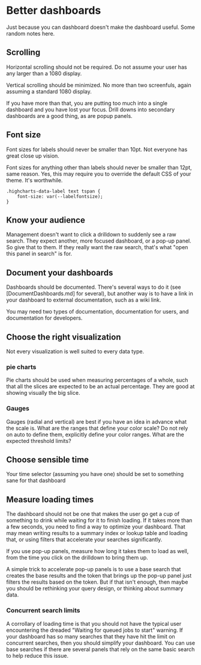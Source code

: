 # Better dashboards

Just because you can dashboard doesn't make the dashboard useful.  Some random
notes here.

## Scrolling
Horizontal scrolling should not be required.  Do not assume your user has 
any larger than a 1080 display.

Vertical scrolling should be minimized.  No more than two screenfuls, again
assuming a standard 1080 display.  

If you have more than that, you are putting too much into a single dashboard
and you have lost your focus.  Drill downs into secondary dashboards are a good
thing, as are popup panels.

## Font size
Font sizes for labels should never be smaller than 10pt.  Not everyone has
great close up vision.

Font sizes for anything other than labels should never be smaller than 12pt,
same reason.  Yes, this may require you to override the default CSS of your
theme.  It's worthwhile.

    .highcharts-data-label text tspan {
        font-size: var(--labelfontsize);
    }

## Know your audience
Management doesn't want to click a drilldown to suddenly see a raw search.
They expect another, more focused dashboard, or a pop-up panel.  So give that
to them.  If they really want the raw search, that's what "open this panel in
search" is for.

## Document your dashboards
Dashboards should be documented.  There's several ways to do it (see
[DocumentDashboards.md] for several), but another way is to have a link in
your dashboard to external documentation, such as a wiki link.

You may need two types of documentation, documentation for users, and
documentation for developers.

## Choose the right visualization

Not every visualization is well suited to every data type.

### pie charts

Pie charts should be used when measuring percentages of a whole, such that
all the slices are expected to be an actual percentage.  They are good at
showing visually the big slice.

### Gauges

Gauges (radial and vertical) are best if you have an idea in advance what 
the scale is.  What are the ranges that define your color scale?  Do not
rely on auto to define them, explicitly define your color ranges.  What
are the expected threshold limits?

## Choose sensible time

Your time selector (assuming you have one) should be set to something sane for
that dashboard

## Measure loading times

The dashboard should not be one that makes the user go get a cup of something
to drink while waiting for it to finish loading.  If it takes more than a few
seconds, you need to find a way to optimize your dashboard.  That may mean
writing results to a summary index or lookup table and loading that, or using
filters that accelerate your searches significantly.

If you use pop-up panels, measure how long it takes them to load as well, from
the time you click on the drilldown to bring them up.  

A simple trick to accelerate pop-up panels is to use a base search that creates
the base results and the token that brings up the pop-up panel just filters
the results based on the token.  But if that isn't enough, then maybe you
should be rethinking your query design, or thinking about summary data. 

### Concurrent search limits

A corrollary of loading time is that you should not have the typical user
encountering the dreaded "Waiting for queued jobs to start" warning.  If
your dashboard has so many searches that they have hit the limit on
concurrent searches, then you should simplify your dashboard.  You can
use base searches if there are several panels that rely on the same 
basic search to help reduce this issue.

